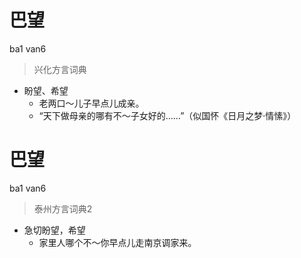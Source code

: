 # 巴望
ba1 van6
> 兴化方言词典
- 盼望、希望
  - 老两口～儿子早点儿成亲。
  - “天下做母亲的哪有不～子女好的……”（似国怀《日月之梦·情愫》）


# 巴望
ba1 van6
> 泰州方言词典2
- 急切盼望，希望
  - 家里人哪个不～你早点儿走南京调家来。